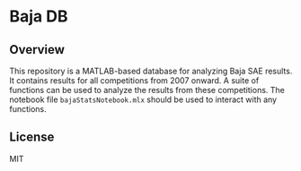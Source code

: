 # Baja DB

## Overview

This repository is a MATLAB-based database for analyzing Baja SAE results. It contains results for all competitions from 2007 onward. A suite of functions can be used to analyze the results from these competitions. The notebook file `bajaStatsNotebook.mlx` should be used to interact with any functions. 

## License

MIT
